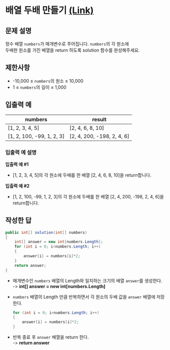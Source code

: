 # 배열 두배 만들기 [(Link)](https://school.programmers.co.kr/learn/courses/30/lessons/120809)

## 문제 설명
정수 배열 `numbers`가 매개변수로 주어집니다. `numbers`의 각 원소에   
두배한 원소를 가진 배열을 return 하도록 solution 함수를 완성해주세요.

## 제한사항
- -10,000 ≤ `numbers`의 원소 ≤ 10,000
- 1 ≤ `numbers`의 길이 ≤ 1,000

## 입출력 예
|numbers|result|
|------|---|
|[1, 2, 3, 4, 5]|[2, 4, 6, 8, 10]|
|[1, 2, 100, -99, 1, 2, 3]|[2, 4, 200, -198, 2, 4, 6]|

### 입출력 예 설명

**입출력 예 #1**
  - [1, 2, 3, 4, 5]의 각 원소에 두배를 한 배열 [2, 4, 6, 8, 10]을 return합니다.
  
**입출력 예 #2**
  - [1, 2, 100, -99, 1, 2, 3]의 각 원소에 두배를 한 배열 [2, 4, 200, -198, 2, 4, 6]을 return합니다.
  
## 작성한 답

```cs
public int[] solution(int[] numbers) 
{
    int[] answer = new int[numbers.Length];
    for (int i = 0; i<numbers.Length; i++)
    {
        answer[i] = numbers[i]*2;
    }
    return answer;
}
```

- 매개변수인 `numbers` 배열의 Length와 일치하는 크기의 배열 `answer`를 생성한다.   
  -> **int[] answer = new int[numbers.Length]**   
  
- `numbers` 배열의 Length 만큼 반복하면서 각 원소의 두배 값을 `answer` 배열에 저장한다. 
  ```cs
  for (int i = 0; i<numbers.Length; i++)
  {
      answer[i] = numbers[i]*2;
  }
  ```

- 반복 종료 후 `answer` 배열을 return 한다.   
  -> **return answer**